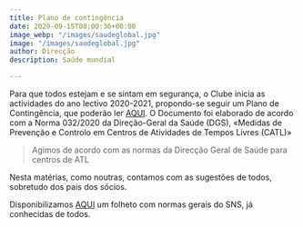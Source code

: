 ```yaml
---
title: Plano de contingência
date: 2020-09-15T08:00:36+00:00
image_webp: "/images/saudeglobal.jpg"
image: "/images/saudeglobal.jpg"
author: Direcção
description: Saúde mundial

---
```

Para que todos estejam e se sintam em segurança, o Clube inicia as actividades do ano lectivo 2020-2021, propondo-se seguir um Plano de Contingência, que poderão ler [AQUI](/images/planocontingenciaprisma.pdf "Plano de contingência"). O Documento foi elaborado de acordo com a Norma 032/2020 da Direção-Geral da Saúde (DGS),  «Medidas de Prevenção e Controlo em Centros de Atividades de Tempos Livres (CATL)»

> Agimos de acordo com as normas da Direcção Geral de Saúde para centros de ATL

Nesta matérias, como noutras, contamos com as sugestões de todos, sobretudo dos pais dos sócios.

Disponibilizamos [AQUI](/images/triptico-covid19-26-02-2020.pdf "Folheto - SNS") um folheto com normas gerais do SNS, já conhecidas de todos.